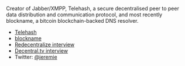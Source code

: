 Creator of Jabber/XMPP, Telehash, a secure decentralised peer to peer data distribution and communication protocol, and most recently blockname, a bitcoin blockchain-backed DNS resolver.  

- [Telehash](http://telehash.org/)
- [blockname](https://github.com/telehash/blockname)
- [Redecentralize interview](http://redecentralize.org/interviews/2013/10/17/07-jeremie-telehash.html)  
- [Decentral.tv interview](https://www.youtube.com/watch?v=uslYWTOtGpw)
- Twitter: [@jeremie](https://twitter.com/jeremie)